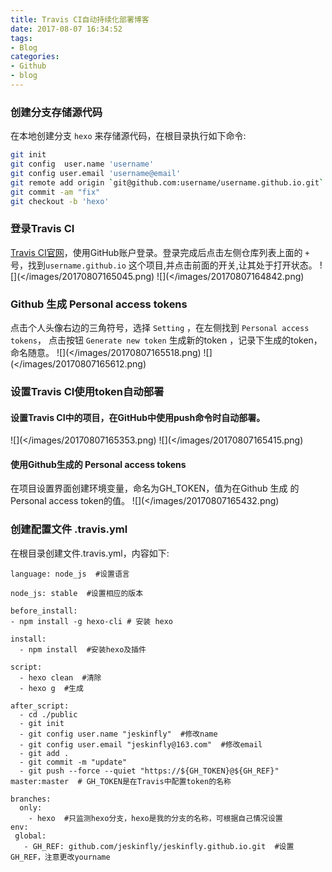 ```yaml
---
title: Travis CI自动持续化部署博客
date: 2017-08-07 16:34:52
tags:
- Blog
categories:
- Github
- blog
---
```

### 创建分支存储源代码
在本地创建分支 `hexo` 来存储源代码，在根目录执行如下命令:

```bash
git init
git config  user.name 'username'
git config user.email 'username@email'
git remote add origin `git@github.com:username/username.github.io.git`
git commit -am "fix"
git checkout -b 'hexo'
```
<!-- more -->

### 登录Travis CI
[Travis CI官网](https://travis-ci.org/)，使用GitHub账户登录。登录完成后点击左侧仓库列表上面的 `+` 号，找到`username.github.io` 这个项目,并点击前面的开关,让其处于打开状态。
![](</images/20170807165045.png)
![](</images/20170807164842.png)

### Github 生成 Personal access tokens
点击个人头像右边的三角符号，选择 `Setting` ，在左侧找到 `Personal access tokens`， 点击按钮 `Generate new token` 生成新的token ，记录下生成的token，命名随意。
![](</images/20170807165518.png)
![](</images/20170807165612.png)

### 设置Travis CI使用token自动部署
#### 设置Travis CI中的项目，在GitHub中使用push命令时自动部署。
![](</images/20170807165353.png)
![](</images/20170807165415.png)
#### 使用Github生成的  Personal access tokens
在项目设置界面创建环境变量，命名为GH_TOKEN，值为在Github 生成 的Personal access token的值。
![](</images/20170807165432.png)

### 创建配置文件 .travis.yml
在根目录创建文件.travis.yml，内容如下:
```
language: node_js  #设置语言

node_js: stable  #设置相应的版本

before_install:
- npm install -g hexo-cli # 安装 hexo

install:
  - npm install  #安装hexo及插件

script:
  - hexo clean  #清除
  - hexo g  #生成

after_script:
  - cd ./public
  - git init
  - git config user.name "jeskinfly"  #修改name
  - git config user.email "jeskinfly@163.com"  #修改email
  - git add .
  - git commit -m "update"
  - git push --force --quiet "https://${GH_TOKEN}@${GH_REF}" master:master  # GH_TOKEN是在Travis中配置token的名称

branches:
  only:
    - hexo  #只监测hexo分支，hexo是我的分支的名称，可根据自己情况设置
env:
 global:
   - GH_REF: github.com/jeskinfly/jeskinfly.github.io.git  #设置GH_REF，注意更改yourname
```